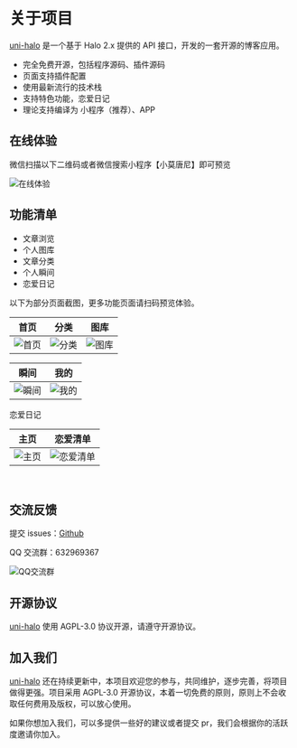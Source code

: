 # 关于项目

[uni-halo](https://github.com/ialley-workshop-open/uni-halo) 是一个基于 Halo 2.x 提供的 API 接口，开发的一套开源的博客应用。

- 完全免费开源，包括程序源码、插件源码
- 页面支持插件配置
- 使用最新流行的技术栈
- 支持特色功能，恋爱日记
- 理论支持编译为 小程序（推荐）、APP

## 在线体验

微信扫描以下二维码或者微信搜索小程序【小莫唐尼】即可预览

![在线体验](https://blog.925i.cn/upload/xiaochengxu.gif)

## 功能清单

- 文章浏览
- 个人图库
- 文章分类
- 个人瞬间
- 恋爱日记

以下为部分页面截图，更多功能页面请扫码预览体验。

|首页|分类|图库|
|:--:|:--:|:--:|
|![首页](https://blog.925i.cn/upload/39789CF4434C9CD6A6289D7209AF6EEF.jpg)|![分类](https://blog.925i.cn/upload/19CB6B66F40200045B6F572A9C28C5E8.jpg)|![图库](https://blog.925i.cn/upload/464F22FDB216CE802653A5F03BE34351.jpg)|

|瞬间|我的|
|:--:|:--:|
|![瞬间](https://blog.925i.cn/upload/41EE8ADBFAE709A483A6E5F814C6A6E4.jpg)|![我的](https://blog.925i.cn/upload/9AEFE8DA4671A3C7F20F76FF3F9D15C9.jpg)|

恋爱日记

|主页|恋爱清单|
|:--:|:--:|
|![主页](https://uni-halo.925i.cn/assets/love_001.6bf8b4e9.jpg)|![恋爱清单](https://uni-halo.925i.cn/assets/love_002.a08bd8d6.jpg)|
<br/>

## 交流反馈

提交 issues：[Github](https://github.com/ialley-workshop-open/uni-halo/issues)
<br/>

QQ 交流群：632969367

![QQ交流群](https://blog.925i.cn/upload/qun.png)

## 开源协议

[uni-halo](ttps://gitee.com/ialley-workshop-open/uni-halo) 使用 AGPL-3.0 协议开源，请遵守开源协议。

## 加入我们

[uni-halo](ttps://gitee.com/ialley-workshop-open/uni-halo) 还在持续更新中，本项目欢迎您的参与，共同维护，逐步完善，将项目做得更强。项目采用 AGPL-3.0 开源协议，本着一切免费的原则，原则上不会收取任何费用及版权，可以放心使用。

如果你想加入我们，可以多提供一些好的建议或者提交 pr，我们会根据你的活跃度邀请你加入。

